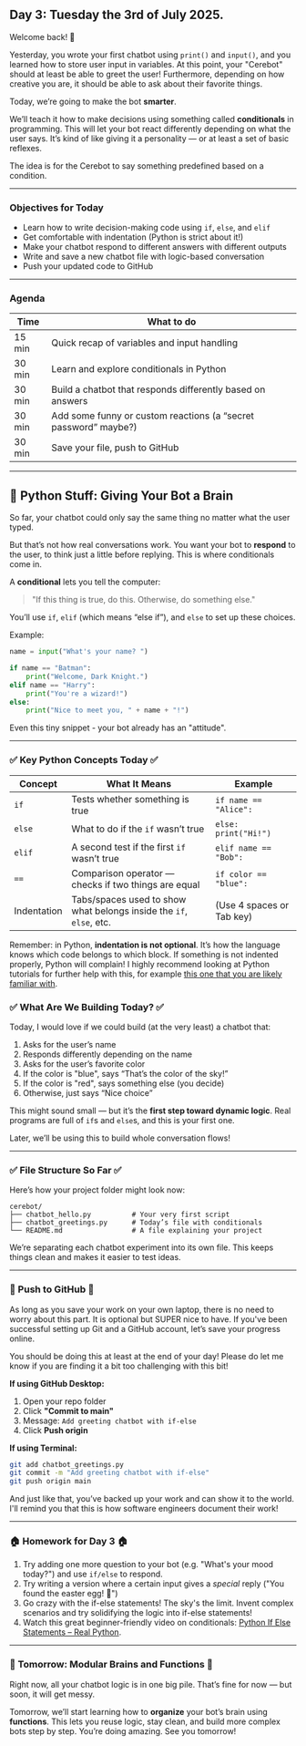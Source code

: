 ## Day 3: Tuesday the 3rd of July 2025.

Welcome back! 🎉

Yesterday, you wrote your first chatbot using `print()` and `input()`, and you learned how to store user input in variables. 
At this point, your "Cerebot" should at least be able to greet the user! Furthermore, depending on how creative you are, it should be able to ask about their favorite things. 

Today, we’re going to make the bot **smarter**.

We’ll teach it how to make decisions using something called **conditionals** in programming. 
This will let your bot react differently depending on what the user says. It’s kind of like giving it a personality — or at least a set of basic reflexes.

The idea is for the Cerebot to say something predefined based on a condition. 

---

### Objectives for Today

* Learn how to write decision-making code using `if`, `else`, and `elif`
* Get comfortable with indentation (Python is strict about it!)
* Make your chatbot respond to different answers with different outputs
* Write and save a new chatbot file with logic-based conversation
* Push your updated code to GitHub

---

### Agenda

| Time  | What to do                                                      |
|------ | --------------------------------------------------------------- |
|15 min | Quick recap of variables and input handling                     |
|30 min | Learn and explore conditionals in Python                        |
|30 min | Build a chatbot that responds differently based on answers      |
|30 min | Add some funny or custom reactions (a “secret password” maybe?) |
|30 min | Save your file, push to GitHub                                  |

---

## 🧠 Python Stuff: Giving Your Bot a Brain

So far, your chatbot could only say the same thing no matter what the user typed.

But that’s not how real conversations work. You want your bot to **respond** to the user, to think just a little before replying. This is where conditionals come in.

A **conditional** lets you tell the computer:

> "If this thing is true, do this. Otherwise, do something else."

You’ll use `if`, `elif` (which means “else if”), and `else` to set up these choices.  

Example:

```python
name = input("What's your name? ")

if name == "Batman":
    print("Welcome, Dark Knight.")
elif name == "Harry":
    print("You're a wizard!")
else:
    print("Nice to meet you, " + name + "!")
```

Even this tiny snippet - your bot already has an "attitude". 

---

### ✅ Key Python Concepts Today ✅

| Concept     | What It Means                                                       | Example                   |
| ----------- | ------------------------------------------------------------------- | ------------------------- |
| `if`        | Tests whether something is true                                     | `if name == "Alice":`     |
| `else`      | What to do if the `if` wasn’t true                                  | `else: print("Hi!")`      |
| `elif`      | A second test if the first `if` wasn’t true                         | `elif name == "Bob":`     |
| `==`        | Comparison operator — checks if two things are equal                | `if color == "blue":`     |
| Indentation | Tabs/spaces used to show what belongs inside the `if`, `else`, etc. | (Use 4 spaces or Tab key) |

Remember: in Python, **indentation is not optional**. It’s how the language knows which code belongs to which block. If something is not indented properly, Python will complain! I highly recommend looking at Python tutorials for further help with this, for example [this one that you are likely familiar with](https://youtu.be/_uQrJ0TkZlc?si=2hTmdu8-rD7Be9dc).


### ✅ What Are We Building Today? ✅

Today, I would love if we could build (at the very least) a chatbot that:

1. Asks for the user’s name
2. Responds differently depending on the name
3. Asks for the user’s favorite color
4. If the color is "blue", says “That’s the color of the sky!”
5. If the color is "red", says something else (you decide)
6. Otherwise, just says “Nice choice”

This might sound small — but it’s the **first step toward dynamic logic**. Real programs are full of `if`s and `else`s, and this is your first one.

Later, we’ll be using this to build whole conversation flows!

---

### ✅ File Structure So Far ✅

Here’s how your project folder might look now:

```
cerebot/
├── chatbot_hello.py          # Your very first script
├── chatbot_greetings.py      # Today’s file with conditionals
└── README.md                 # A file explaining your project
```

We’re separating each chatbot experiment into its own file. This keeps things clean and makes it easier to test ideas.

---

### 🚀 Push to GitHub 🚀

As long as you save your work on your own laptop, there is no need to worry about this part. It is optional but SUPER nice to have. 
If you've been successful setting up Git and a GitHub account, let’s save your progress online. 

You should be doing this at least at the end of your day! Please do let me know if you are finding it a bit too challenging with this bit!

**If using GitHub Desktop:**

1. Open your repo folder
2. Click **"Commit to main"**
3. Message: `Add greeting chatbot with if-else`
4. Click **Push origin**

**If using Terminal:**

```bash
git add chatbot_greetings.py
git commit -m "Add greeting chatbot with if-else"
git push origin main
```

And just like that, you’ve backed up your work and can show it to the world. I'll remind you that this is how software engineers document their work!

---

### 🏠 Homework for Day 3 🏠

1. Try adding one more question to your bot (e.g. "What's your mood today?") and use `if/else` to respond.
2. Try writing a version where a certain input gives a *special* reply ("You found the easter egg! 🥚")
3. Go crazy with the if-else statements! The sky's the limit. Invent complex scenarios and try solidifying the logic into if-else statements!
4. Watch this great beginner-friendly video on conditionals: [Python If Else Statements – Real Python](https://youtu.be/FvMPfrgGeKs?si=Y74m1PtQoySMAXjM).

---

### 🔁 Tomorrow: Modular Brains and Functions 🔁

Right now, all your chatbot logic is in one big pile. That’s fine for now — but soon, it will get messy.

Tomorrow, we’ll start learning how to **organize** your bot’s brain using **functions**. This lets you reuse logic, stay clean, and build more complex bots step by step.
You’re doing amazing. See you tomorrow!
